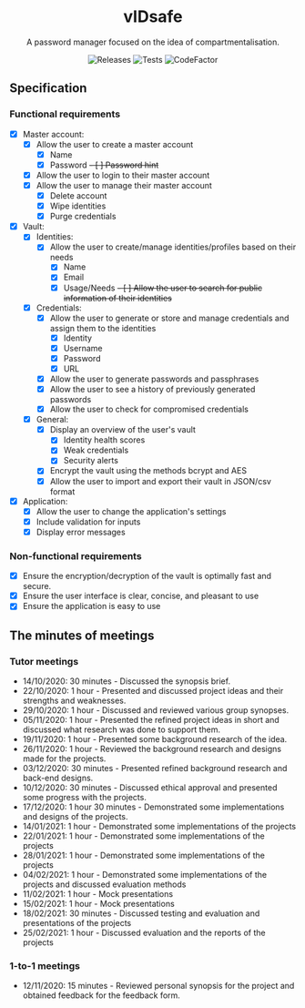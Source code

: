 <h1 align="center">
  vIDsafe
</h1>

<p align="center">
  A password manager focused on the idea of compartmentalisation.
</p>

<p align="center">
  <a style="text-decoration:none" href="https://github.com/outerme/1808827-FYP/releases">
    <img src="https://img.shields.io/github/v/release/outerme/1808827-FYP?include_prereleases" alt="Releases" />
  </a>
  <a style="text-decoration:none" href="https://github.com/outerme/1808827-FYP/actions">
    <img src="https://github.com/outerme/1808827-FYP/workflows/CI/badge.svg" alt="Tests" />
  </a>
  <a style="text-decoration:none" href="https://www.codefactor.io/repository/github/outerme/1808827-fyp">
    <img src="https://www.codefactor.io/repository/github/outerme/1808827-fyp/badge" alt="CodeFactor" />
  </a>
</p>

## Specification

### Functional requirements

- [x] Master account:
	- [x] Allow the user to create a master account
		- [x] Name
		- [x] Password
		~~- [ ] Password hint~~
	- [x] Allow the user to login to their master account
	- [x] Allow the user to manage their master account
		- [x] Delete account
		- [x] Wipe identities
		- [x] Purge credentials
- [x] Vault:
	- [x] Identities:	
		- [x] Allow the user to create/manage identities/profiles based on their needs
			- [x] Name
			- [x] Email
			- [x] Usage/Needs
		~~- [ ] Allow the user to search for public information of their identities~~
	- [x] Credentials:
		- [x] Allow the user to generate or store and manage credentials and assign them to the identities
			- [x] Identity
			- [x] Username
			- [x] Password
			- [x] URL
		- [x] Allow the user to generate passwords and passphrases
		- [x] Allow the user to see a history of previously generated passwords
		- [x] Allow the user to check for compromised credentials
	- [x] General:
		- [x] Display an overview of the user's vault
			- [x] Identity health scores
			- [x] Weak credentials
			- [x] Security alerts
		- [x] Encrypt the vault using the methods bcrypt and AES
		- [x] Allow the user to import and export their vault in JSON/csv format
- [x] Application:
	- [x] Allow the user to change the application's settings
	- [x] Include validation for inputs
	- [x] Display error messages

### Non-functional requirements

- [x] Ensure the encryption/decryption of the vault is optimally fast and secure.
- [x] Ensure the user interface is clear, concise, and pleasant to use
- [x] Ensure the application is easy to use

## The minutes of meetings

### Tutor meetings

- 14/10/2020: 30 minutes - Discussed the synopsis brief.
- 22/10/2020: 1 hour - Presented and discussed project ideas and their strengths and weaknesses.
- 29/10/2020: 1 hour - Discussed and reviewed various group synopses.
- 05/11/2020: 1 hour - Presented the refined project ideas in short and discussed what research was done to support them.
- 19/11/2020: 1 hour - Presented some background research of the idea.
- 26/11/2020: 1 hour - Reviewed the background research and designs made for the projects.
- 03/12/2020: 30 minutes - Presented refined background research and back-end designs.
- 10/12/2020: 30 minutes - Discussed ethical approval and presented some progress with the projects.
- 17/12/2020: 1 hour 30 minutes - Demonstrated some implementations and designs of the projects.
- 14/01/2021: 1 hour - Demonstrated some implementations of the projects
- 22/01/2021: 1 hour - Demonstrated some implementations of the projects
- 28/01/2021: 1 hour - Demonstrated some implementations of the projects
- 04/02/2021: 1 hour - Demonstrated some implementations of the projects and discussed evaluation methods
- 11/02/2021: 1 hour - Mock presentations
- 15/02/2021: 1 hour - Mock presentations
- 18/02/2021: 30 minutes - Discussed testing and evaluation and presentations of the projects
- 25/02/2021: 1 hour  - Discussed evaluation and the reports of the projects

### 1-to-1 meetings

- 12/11/2020: 15 minutes - Reviewed personal synopsis for the project and obtained feedback for the feedback form.
